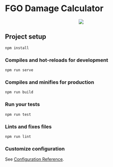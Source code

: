 # FGO Damage Calculator

<p align="center">
  <img src="https://user-images.githubusercontent.com/9121359/66725613-23d8b880-ee0a-11e9-82a4-44465ac173ee.png">
</p>

## Project setup
```
npm install
```

### Compiles and hot-reloads for development
```
npm run serve
```

### Compiles and minifies for production
```
npm run build
```

### Run your tests
```
npm run test
```

### Lints and fixes files
```
npm run lint
```

### Customize configuration
See [Configuration Reference](https://cli.vuejs.org/config/).
